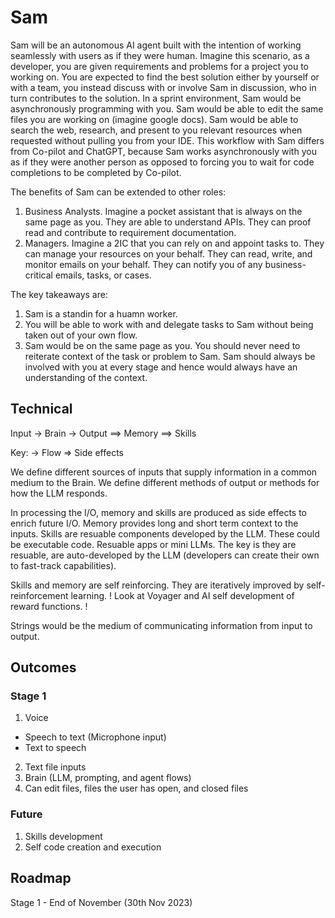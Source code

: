 # Sam
Sam will be an autonomous AI agent built with the intention of working seamlessly with users as if they were human. Imagine this scenario, as a developer, you are given requirements and problems for a project you to working on. You are expected to find the best solution either by yourself or with a team, you instead discuss with or involve Sam in discussion, who in turn contributes to the solution. In a sprint environment, Sam would be asynchronously programming with you. Sam would be able to edit the same files you are working on (imagine google docs). Sam would be able to search the web, research, and present to you relevant resources when requested without pulling you from your IDE. This workflow with Sam differs from Co-pilot and ChatGPT, because Sam works asynchronously with you as if they were another person as opposed to forcing you to wait for code completions to be completed by Co-pilot. 

The benefits of Sam can be extended to other roles:
1. Business Analysts. Imagine a pocket assistant that is always on the same page as you. They are able to understand APIs. They can proof read and contribute to requirement documentation. 
2. Managers. Imagine a 2IC that you can rely on and appoint tasks to. They can manage your resources on your behalf. They can read, write, and monitor emails on your behalf. They can notify you of any business-critical emails, tasks, or cases.


The key takeaways are:
1. Sam is a standin for a huamn worker. 
2. You will be able to work with and delegate tasks to Sam without being taken out of your own flow.
3. Sam would be on the same page as you. You should never need to reiterate context of the task or problem to Sam. Sam should always be involved with you at every stage and hence would always have an understanding of the context.


## Technical
Input -> Brain -> Output
            ==> Memory
            ==> Skills

Key: -> Flow
     => Side effects

We define different sources of inputs that supply information in a common medium to the Brain.
We define different methods of output or methods for how the LLM responds.

In processing the I/O, memory and skills are produced as side effects to enrich future I/O.
Memory provides long and short term context to the inputs.
Skills are resuable components developed by the LLM. These could be executable code. Resuable apps or mini LLMs. The key is they are resuable, are auto-developed by the LLM (developers can create their own to fast-track capabilities).

Skills and memory are self reinforcing. They are iteratively improved by self-reinforcement learning.
! Look at Voyager and AI self development of reward functions. !

Strings would be the medium of communicating information from input to output.


## Outcomes
### Stage 1
1. Voice
  - Speech to text (Microphone input)
  - Text to speech
2. Text file inputs
3. Brain (LLM, prompting, and agent flows)
4. Can edit files, files the user has open, and closed files


### Future
1. Skills development
2. Self code creation and execution


## Roadmap
Stage 1 - End of November (30th Nov 2023)
